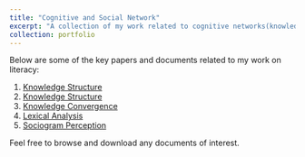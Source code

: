 ```yaml
---
title: "Cognitive and Social Network"
excerpt: "A collection of my work related to cognitive networks(knowledge structure) and social networks."
collection: portfolio
---
```


Below are some of the key papers and documents related to my work on literacy:

1. [Knowledge Structure](https://mlee010.github.io/MinkyungLee/files/19KS.pdf)
2. [Knowledge Structure](https://mlee010.github.io/MinkyungLee/files/22KS.pdf)
3. [Knowledge Convergence](https://mlee010.github.io/MinkyungLee/files/21KC.pdf)
4. [Lexical Analysis](https://mlee010.github.io/MinkyungLee/files/21Lexical.pdf)
5. [Sociogram Perception](https://mlee010.github.io/MinkyungLee/files/21Perception.pdf)

Feel free to browse and download any documents of interest.

